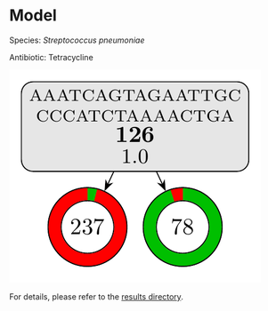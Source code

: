 
# Model

Species: *Streptococcus pneumoniae*

Antibiotic: Tetracycline

<a href="./model.pdf"><img src="./model.png" /></a>

For details, please refer to the [results directory](../../../../../results/cart_b/streptococcus%20pneumoniae/tetracycline/repeat_6/).

